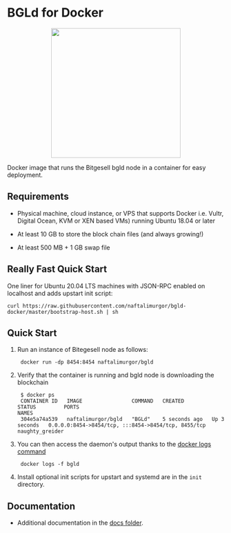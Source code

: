 BGLd for Docker
===================
<p align="center">
  <img width="300" height="300" src="https://github.com/naftalimurgor/bgld-docker/blob/main/Bitgesell.png">
</p>

Docker image that runs the Bitgesell bgld node in a container for easy deployment.


Requirements
------------

* Physical machine, cloud instance, or VPS that supports Docker i.e. Vultr, Digital Ocean, KVM or XEN based VMs) running Ubuntu 18.04 or later

* At least 10 GB to store the block chain files (and always growing!)
* At least 500 MB + 1 GB swap file

Really Fast Quick Start
-----------------------

One liner for Ubuntu 20.04 LTS machines with JSON-RPC enabled on localhost and adds upstart init script:

    curl https://raw.githubusercontent.com/naftalimurgor/bgld-docker/master/bootstrap-host.sh | sh

Quick Start
-----------

1. Run an instance of Bitegesell node as follows:

        docker run -dp 8454:8454 naftalimurgor/bgld

2. Verify that the container is running and bgld node is downloading the blockchain

        $ docker ps
        CONTAINER ID   IMAGE                COMMAND   CREATED         STATUS         PORTS                                                 NAMES
        304e5a74a539   naftalimurgor/bgld   "BGLd"    5 seconds ago   Up 3 seconds   0.0.0.0:8454->8454/tcp, :::8454->8454/tcp, 8455/tcp   naughty_greider

3. You can then access the daemon's output thanks to the [docker logs command]( https://docs.docker.com/reference/commandline/cli/#logs)

        docker logs -f bgld

4. Install optional init scripts for upstart and systemd are in the `init` directory.


Documentation
-------------

* Additional documentation in the [docs folder](https://github.com/naftalimurgor/bgld-docker/tree/main/docs).

